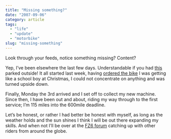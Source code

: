```yaml
---
title: "Missing something?"
date: "2007-09-06"
category: article
tags:
  - "life"
  - "update"
  - "motorbike"
slug: "missing-something"
---
```


Look through your feeds, notice something missing?
Content?

Yep, I’ve been elsewhere the last few days. Understandable if you had [this](https://farm2.static.flickr.com/1028/1332849402_bf7e2d0c03.jpg) parked outside!
It all started last week, having [ordered the bike](https://adamchamberlin.info/2007/08/the-test-ride/) I was getting like a school boy at Christmas, I could not concentrate on anything and was turned upside down.

Finally, Monday the 3rd arrived and I set off to collect my new machine. Since then, I have been out and about, riding my way through to the first service; I’m 115 miles into the 600mile deadline.

Let’s be honest, or rather I had better be honest with myself, as long as the weather holds and the sun shines I think I will be out there expanding my skills. And when not I’ll be over at the [FZ6 forum](https://www.fz6-forum.com/) catching up with other riders from around the globe.
